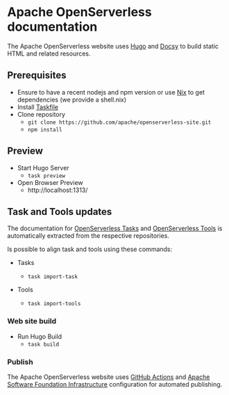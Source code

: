 <!--
   Licensed to the Apache Software Foundation (ASF) under one or more
   contributor license agreements.  See the NOTICE file distributed with
   this work for additional information regarding copyright ownership.
   The ASF licenses this file to You under the Apache License, Version 2.0
   (the "License"); you may not use this file except in compliance with
   the License.  You may obtain a copy of the License at

       http://www.apache.org/licenses/LICENSE-2.0

   Unless required by applicable law or agreed to in writing, software
   distributed under the License is distributed on an "AS IS" BASIS,
   WITHOUT WARRANTIES OR CONDITIONS OF ANY KIND, either express or implied.
   See the License for the specific language governing permissions and
   limitations under the License.
-->

# Apache OpenServerless documentation

The Apache OpenServerless website uses [Hugo](https://gohugo.io) and [Docsy](https://www.docsy.dev/) to build static 
HTML and related resources.


## Prerequisites
- Ensure to have a recent nodejs and npm version or use [Nix](https://nix.dev/) to get dependencies (we provide a
  shell.nix)
- Install [Taskfile](https://taskfile.dev/installation/)
- Clone repository
    - `git clone https://github.com/apache/openserverless-site.git`
    - `npm install`

## Preview

- Start Hugo Server
    - `task preview`
- Open Browser Preview
    - http://localhost:1313/

## Task and Tools updates

The documentation for [OpenServerless Tasks](https://github.com/apache/openserverless-task/) and 
[OpenServerless Tools](https://github.com/apache/openserverless-cli/) is automatically extracted from the
respective repositories.

Is possible to align task and tools using these commands:

- Tasks 
  - `task import-task`

- Tools
  - `task import-tools`

### Web site build

- Run Hugo Build
    - `task build`

### Publish

The Apache OpenServerless website uses [GitHub Actions](https://docs.github.com/en/actions) and
[Apache Software Foundation Infrastructure](https://infra.apache.org/project-site.html) configuration for automated
publishing. 